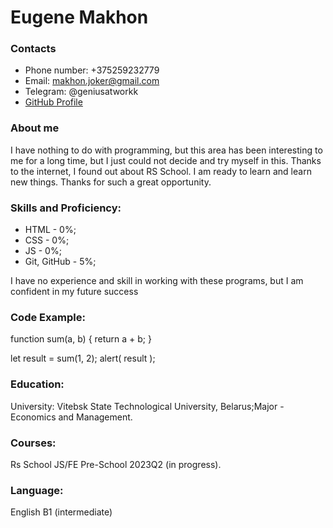 # Eugene Makhon

### Contacts
* Phone number: +375259232779
* Email: makhon.joker@gmail.com
* Telegram: @geniusatworkk
* [GitHub Profile](https://github.com/gorgeousmakhonas)
### About me
I have nothing to do with programming, but this area has been interesting to me for a long time, but I just could not decide and try myself in this. Thanks to the internet, I found out about RS School. I am ready to learn and learn new things. Thanks for such a great opportunity.

### Skills and Proficiency:
* HTML - 0%;
* CSS - 0%;
* JS - 0%;
* Git, GitHub - 5%;
  
I have no experience and skill in working with these programs, but I am confident in my future success

### Code Example:
function sum(a, b) {
  return a + b;
}

let result = sum(1, 2);
alert( result );
### Education:
University: Vitebsk State Technological University, Belarus;Major - Economics and Management.
### Courses: 
Rs School JS/FE Pre-School 2023Q2 (in progress).
### Language:
English B1 (intermediate)
